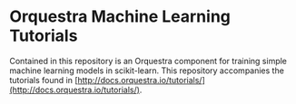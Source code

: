 # Orquestra Machine Learning Tutorials

Contained in this repository is an Orquestra component for training simple machine learning models in scikit-learn. This repository accompanies the tutorials found in [http://docs.orquestra.io/tutorials/](http://docs.orquestra.io/tutorials/).